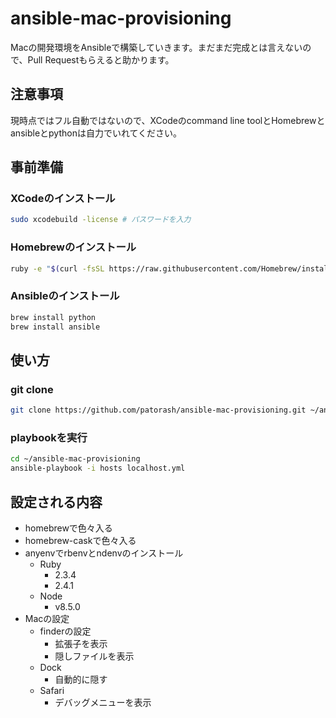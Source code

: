 # ansible-mac-provisioning

Macの開発環境をAnsibleで構築していきます。まだまだ完成とは言えないので、Pull Requestもらえると助かります。

## 注意事項

現時点ではフル自動ではないので、XCodeのcommand line toolとHomebrewとansibleとpythonは自力でいれてください。

## 事前準備

### XCodeのインストール

```bash
sudo xcodebuild -license # パスワードを入力
```

### Homebrewのインストール

```bash
ruby -e "$(curl -fsSL https://raw.githubusercontent.com/Homebrew/install/master/install)"
```

### Ansibleのインストール

```bash
brew install python
brew install ansible
```

## 使い方

### git clone

```bash
git clone https://github.com/patorash/ansible-mac-provisioning.git ~/ansible-mac-provisioning
```

### playbookを実行

```bash
cd ~/ansible-mac-provisioning
ansible-playbook -i hosts localhost.yml
```

## 設定される内容

- homebrewで色々入る
- homebrew-caskで色々入る
- anyenvでrbenvとndenvのインストール
  - Ruby
    - 2.3.4
    - 2.4.1
  - Node
    - v8.5.0
- Macの設定
  - finderの設定
    - 拡張子を表示
    - 隠しファイルを表示
  - Dock
    - 自動的に隠す
  - Safari
    - デバッグメニューを表示